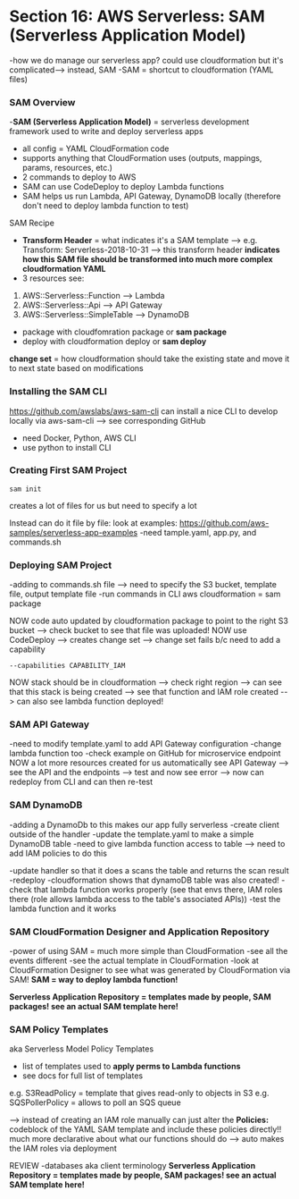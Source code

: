 # Section 16: AWS Serverless: SAM (Serverless Application Model)
-how we do manage our serverless app? could use cloudformation but it's complicated--> instead, SAM 
-SAM = shortcut to cloudformation (YAML files)

### SAM Overview
-**SAM (Serverless Application Model)** = serverless development framework used to write and deploy serverless apps
* all config = YAML CloudFormation code
* supports anything that CloudFormation uses (outputs, mappings, params, resources, etc.)
* 2 commands to deploy to AWS 
* SAM can use CodeDeploy to deploy Lambda functions
* SAM helps us run Lambda, API Gateway, DynamoDB locally (therefore don't need to deploy lambda function to test)

SAM Recipe 
* **Transform Header** = what indicates it's a SAM template --> e.g. Transform: Serverless-2018-10-31
--> this transform header **indicates how this SAM file should be transformed into much more complex cloudformation YAML** 
* 3 resources see: 
1. AWS::Serverless::Function --> Lambda
1. AWS::Serverless::Api --> API Gateway
1. AWS::Serverless::SimpleTable --> DynamoDB
* package with cloudfomration package or **sam package**
* deploy with cloudformation deploy or **sam deploy** 

**change set** = how cloudformation should take the existing state and move it to next state based on modifications

### Installing the SAM CLI 
https://github.com/awslabs/aws-sam-cli
can install a nice CLI to develop locally via aws-sam-cli --> see corresponding GitHub 
* need Docker, Python, AWS CLI 
* use python to install CLI 

### Creating First SAM Project
```
sam init
```
creates a lot of files for us but need to specify a lot 

Instead can do it file by file: 
look at examples: https://github.com/aws-samples/serverless-app-examples 
-need tample.yaml, app.py, and commands.sh 

### Deploying SAM Project 
-adding to commands.sh file --> need to specify the S3 bucket, template file, output template file
-run commands in CLI 
aws cloudformation = sam package 

NOW code auto updated by cloudformation package to point to the right S3 bucket --> check bucket to see that file was uploaded! 
NOW use CodeDeploy --> creates change set --> change set fails b/c need to add a capability 
```
--capabilities CAPABILITY_IAM
```
NOW stack should be in cloudformation --> check right region --> can see that this stack is being created --> see that function and IAM role created --> can also see lambda function deployed!

### SAM API Gateway 
-need to modify template.yaml to add API Gateway configuration 
-change lambda function too 
-check example on GitHub for microservice endpoint
NOW a lot more resources created for us automatically 
see API Gateway --> see the API and the endpoints --> test and now see error --> now can redeploy from CLI and can then re-test

### SAM DynamoDB 
-adding a DynamoDb to this makes our app fully serverless 
-create client outside of the handler 
-update the template.yaml to make a simple DynamoDB table
-need to give lambda function access to table --> need to add IAM policies to do this

-update handler so that it does a scans the table and returns the scan result
-redeploy 
-cloudformation shows that dynamoDB table was also created!
-check that lambda function works properly (see that envs there, IAM roles there (role allows lambda access to the table's associated APIs))
-test the lambda function and it works 

### SAM CloudFormation Designer and Application Repository 
-power of using SAM = much more simple than CloudFormation
-see all the events different
-see the actual template in CloudFormation 
-look at CloudFormation Designer to see what was generated by CloudFormation via SAM!
**SAM = way to deploy lambda function!** 

**Serverless Application Repository = templates made by people, SAM packages! see an actual SAM template here!**

### SAM Policy Templates 
aka Serverless Model Policy Templates 
* list of templates used to **apply perms to Lambda functions**
* see docs for full list of templates 

e.g. S3ReadPolicy = template that gives read-only to objects in S3
e.g. SQSPollerPolicy = allows to poll an SQS queue

--> instead of creating an IAM role manually can just alter the **Policies:** codeblock of the YAML SAM template and include these policies directly!! much more declarative about what our functions should do --> auto makes the IAM roles via deployment




REVIEW
-databases aka client terminology 
**Serverless Application Repository = templates made by people, SAM packages! see an actual SAM template here!**
